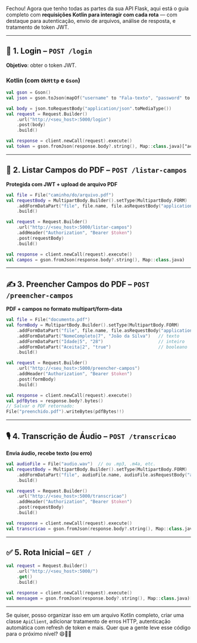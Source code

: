Fechou! Agora que tenho todas as partes da sua API Flask, aqui está o guia completo com **requisições Kotlin para interagir com cada rota** — com destaque para autenticação, envio de arquivos, análise de resposta, e tratamento de token JWT.

---

## 🔐 1. Login – `POST /login`

**Objetivo**: obter o token JWT.

### Kotlin (com `OkHttp` e `Gson`)
```kotlin
val gson = Gson()
val json = gson.toJson(mapOf("username" to "Fala-texto", "password" to "Transcrição_de_fala_em_texto_api"))

val body = json.toRequestBody("application/json".toMediaType())
val request = Request.Builder()
    .url("http://<seu_host>:5000/login")
    .post(body)
    .build()

val response = client.newCall(request).execute()
val token = gson.fromJson(response.body?.string(), Map::class.java)["access_token"] as String
```

---

## 📄 2. Listar Campos do PDF – `POST /listar-campos`

**Protegida com JWT + upload de arquivo PDF**

```kotlin
val file = File("caminho/do/arquivo.pdf")
val requestBody = MultipartBody.Builder().setType(MultipartBody.FORM)
    .addFormDataPart("file", file.name, file.asRequestBody("application/pdf".toMediaType()))
    .build()

val request = Request.Builder()
    .url("http://<seu_host>:5000/listar-campos")
    .addHeader("Authorization", "Bearer $token")
    .post(requestBody)
    .build()

val response = client.newCall(request).execute()
val campos = gson.fromJson(response.body?.string(), Map::class.java)
```

---

## ✍️ 3. Preencher Campos do PDF – `POST /preencher-campos`

**PDF + campos no formato multipart/form-data**

```kotlin
val file = File("documento.pdf")
val formBody = MultipartBody.Builder().setType(MultipartBody.FORM)
    .addFormDataPart("file", file.name, file.asRequestBody("application/pdf".toMediaType()))
    .addFormDataPart("NomeCompleto|7", "João da Silva")   // texto
    .addFormDataPart("Idade|5", "28")                     // inteiro
    .addFormDataPart("Aceita|2", "true")                  // booleano
    .build()

val request = Request.Builder()
    .url("http://<seu_host>:5000/preencher-campos")
    .addHeader("Authorization", "Bearer $token")
    .post(formBody)
    .build()

val response = client.newCall(request).execute()
val pdfBytes = response.body?.bytes()
// Salvar o PDF retornado:
File("preenchido.pdf").writeBytes(pdfBytes!!)
```

---

## 🎙️ 4. Transcrição de Áudio – `POST /transcricao`

**Envia áudio, recebe texto (ou erro)**

```kotlin
val audioFile = File("audio.wav")  // ou .mp3, .m4a, etc.
val requestBody = MultipartBody.Builder().setType(MultipartBody.FORM)
    .addFormDataPart("file", audioFile.name, audioFile.asRequestBody("audio/wav".toMediaType()))
    .build()

val request = Request.Builder()
    .url("http://<seu_host>:5000/transcricao")
    .addHeader("Authorization", "Bearer $token")
    .post(requestBody)
    .build()

val response = client.newCall(request).execute()
val transcricao = gson.fromJson(response.body?.string(), Map::class.java)["text"] as String
```

---

## ✅ 5. Rota Inicial – `GET /`

```kotlin
val request = Request.Builder()
    .url("http://<seu_host>:5000/")
    .get()
    .build()

val response = client.newCall(request).execute()
val mensagem = gson.fromJson(response.body?.string(), Map::class.java)["message"]
```

---

Se quiser, posso organizar isso em um arquivo Kotlin completo, criar uma classe `ApiClient`, adicionar tratamento de erros HTTP, autenticação automática com refresh de token e mais. Quer que a gente leve esse código para o próximo nível? 😄🚀📲
